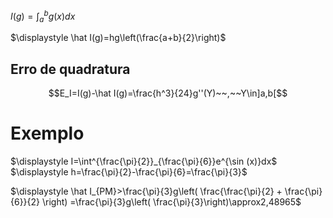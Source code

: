 $\displaystyle I(g)=\int_a^bg(x)dx$

$\displaystyle \hat I(g)=hg\left(\frac{a+b}{2}\right)$

## Erro de quadratura

$$E_I=I(g)-\hat I(g)=\frac{h^3}{24}g''(Y)~~,~~Y\in]a,b[$$

# Exemplo

$\displaystyle I=\int^{\frac{\pi}{2}}_{\frac{\pi}{6}}e^{\sin (x)}dx$            $\displaystyle h=\frac{\pi}{2}-\frac{\pi}{6}=\frac{\pi}{3}$

$\displaystyle \hat I_{PM}>\frac{\pi}{3}g\left( \frac{\frac{\pi}{2} + \frac{\pi}{6}}{2} \right) =\frac{\pi}{3}g\left( \frac{\pi}{3}\right)\approx2,48965$  
 